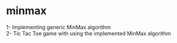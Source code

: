 # minmax <br />
1- Implementing generic MinMax algorithm <br/>
2- Tic Tac Toe game with using the implemented MinMax algorithm
